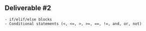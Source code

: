 ## Deliverable #2
    - if/elif/else blocks
    - Conditional statements (<, <=, >, >=, ==, !=, and, or, not)
